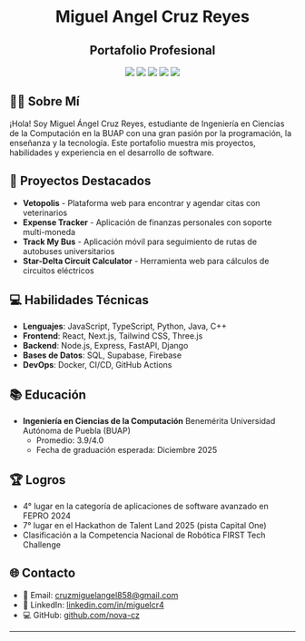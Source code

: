 <div align="center">
  <h1>Miguel Angel Cruz Reyes</h1>
  <h2>Portafolio Profesional</h2>
  
  <div>
    <img src="https://img.shields.io/badge/-React-61DAFB?style=for-the-badge&logo=react&logoColor=white" />
    <img src="https://img.shields.io/badge/-JavaScript-F7DF1E?style=for-the-badge&logo=javascript&logoColor=black" />
    <img src="https://img.shields.io/badge/-Node.js-339933?style=for-the-badge&logo=node.js&logoColor=white" />
    <img src="https://img.shields.io/badge/-Three.js-000000?style=for-the-badge&logo=three.js&logoColor=white" />
    <img src="https://img.shields.io/badge/-Tailwind_CSS-38B2AC?style=for-the-badge&logo=tailwind-css&logoColor=white" />
  </div>
</div>

## 👨‍💻 Sobre Mí

¡Hola! Soy Miguel Ángel Cruz Reyes, estudiante de Ingeniería en Ciencias de la Computación en la BUAP con una gran pasión por la programación, la enseñanza y la tecnología. Este portafolio muestra mis proyectos, habilidades y experiencia en el desarrollo de software.

## 🚀 Proyectos Destacados

- **Vetopolis** - Plataforma web para encontrar y agendar citas con veterinarios
- **Expense Tracker** - Aplicación de finanzas personales con soporte multi-moneda
- **Track My Bus** - Aplicación móvil para seguimiento de rutas de autobuses universitarios
- **Star-Delta Circuit Calculator** - Herramienta web para cálculos de circuitos eléctricos

## 💻 Habilidades Técnicas

- **Lenguajes**: JavaScript, TypeScript, Python, Java, C++
- **Frontend**: React, Next.js, Tailwind CSS, Three.js
- **Backend**: Node.js, Express, FastAPI, Django
- **Bases de Datos**: SQL, Supabase, Firebase
- **DevOps**: Docker, CI/CD, GitHub Actions

## 📚 Educación

- **Ingeniería en Ciencias de la Computación**
  Benemérita Universidad Autónoma de Puebla (BUAP)
  - Promedio: 3.9/4.0
  - Fecha de graduación esperada: Diciembre 2025

## 🏆 Logros

- 4° lugar en la categoría de aplicaciones de software avanzado en FEPRO 2024
- 7° lugar en el Hackathon de Talent Land 2025 (pista Capital One)
- Clasificación a la Competencia Nacional de Robótica FIRST Tech Challenge

## 🌐 Contacto

- 📧 Email: cruzmiguelangel858@gmail.com
- 💼 LinkedIn: [linkedin.com/in/miguelcr4](https://linkedin.com/in/miguelcr4)
- 💻 GitHub: [github.com/nova-cz](https://github.com/nova-cz)

---

